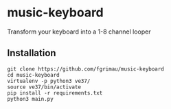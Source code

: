 # music-keyboard
Transform your keyboard into a 1-8 channel looper

## Installation
```
git clone https://github.com/fgrimau/music-keyboard
cd music-keyboard
virtualenv -p python3 ve37/
source ve37/bin/activate
pip install -r requirements.txt
python3 main.py
```
